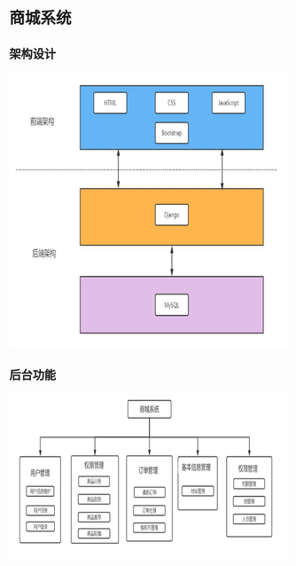 # 商城系统

## 架构设计
<div align=center>
<img src="pics/goodsstruct.jpg" width="800" height="500"/>
</div>

## 后台功能
<div align=center>
<img src="pics/back-funcs.jpg" width="800" height="300"/>
</div>